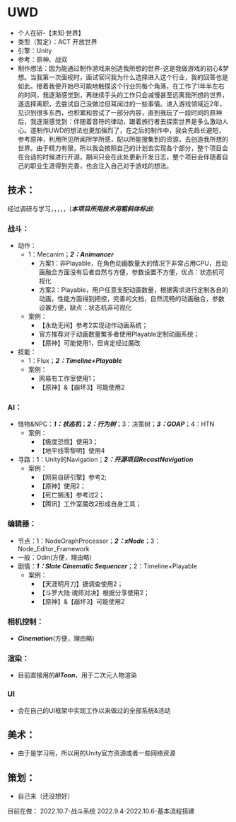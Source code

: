 # UWD
- 个人在研-【未知·世界】
- 类型（暂定）：ACT 开放世界
- 引擎：Unity
- 参考：原神、战双
- 制作想法：因为能通过制作游戏来创造我所想的世界-这是我做游戏的初心&梦想。当我第一次面视时，面试官问我为什么选择进入这个行业，我的回答也是如此。接着我便开始尽可能地触摸这个行业的每个角落，在工作了1年半左右的时间，我逐渐感觉到，再继续手头的工作只会减慢甚至远离我所想的世界，遂选择离职，去尝试自己没做过但耳闻过的一些事情。进入游戏领域近2年，见识到很多东西，也积累和尝试了一部分内容，直到我玩了一段时间的原神后，我逐渐感觉到：伴随着音符的律动，跟着旅行者去探索世界是多么激动人心。遂制作UWD的想法也更加强烈了，在之后的制作中，我会先趋长避短，参考原神，利用所见所闻所学所感，配以所能搜集到的资源，去创造我所想的世界。由于精力有限，所以我会按照自己的计划去实现各个部分，整个项目会在合适的时候进行开源，期间只会在此处更新开发日志，整个项目会伴随着自己的职业生涯得到完善，也会注入自己对于游戏的想法。

## 技术：
经过调研与学习，，，，，(***本项目所用技术用粗斜体标出***)
### 战斗：
- 动作：
  - 1：Mecanim；***2：Animancer***
    - 方案1：非Playable，在角色动画数量大的情况下非常占用CPU，且动画融合方面没有后者自然与方便，参数设置不方便，优点：状态机可视化
    - 方案2：Playable，用户任意支配动画数量，根据需求进行定制各自的动画，性能方面得到把控，完善的文档，自然流畅的动画融合，参数设置方便，缺点：状态机非可视化
  - 案例：
    - 【永劫无间】参考2实现动作动画系统；
    - 官方推荐对于动画数量繁多者使用Playable定制动画系统；
    - 【原神】可能使用1，但肯定经过魔改
- 技能：
  - 1：Flux；***2：Timeline+Playable***
  - 案例：
    - 网易有工作室使用1；
    - 【原神】&【崩坏3】可能使用2
### AI：
- 怪物&NPC：***1：状态机***；***2：行为树***；3：决策树；***3：GOAP***；4：HTN
  - 案例：
    - 【极度恐慌】使用3；
    - 【地平线零黎明】使用4
- 寻路：1：Unity的Navigation；***2：开源项目RecastNavigation***
  - 案例：
    - 【网易自研引擎】参考2;
    - 【原神】使用2；
    - 【死亡搁浅】参考过2；
    - 【腾讯】工作室魔改2形成自身工具；
### 编辑器：
- 节点：1：NodeGraphProcessor；***2：xNode***；3：Node_Editor_Framework
- 一般：Odin(方便，理由略)
- 剧情：***1：Slate Cinematic Sequencer***；2：Timeline+Playable
  - 案例：
    - 【天涯明月刀】据调查使用2；
    - 【斗罗大陆·魂师对决】根据分享使用2；
    - 【原神】&【崩坏3】可能使用2
### 相机控制：
- ***Cinemation***(方便，理由略)    
### 渲染：
- 目前直接用的***lilToon***，用于二次元人物渲染
### UI
- 会在自己的UI框架中实现工作以来做过的全部系统&活动
  
## 美术：
- 由于是学习用，所以用的Unity官方资源或者一些网络资源

## 策划：
- 自己来（还没想好）


目前在做：
2022.10.7-战斗系统
2022.9.4-2022.10.6-基本流程搭建




